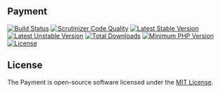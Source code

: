 ## Payment

[![Build Status](https://travis-ci.org/rezakho/payment.svg)](https://travis-ci.org/rezakho/payment)
[![Scrutinizer Code Quality](https://scrutinizer-ci.com/g/rezakho/payment/badges/quality-score.png?b=master)](https://scrutinizer-ci.com/g/rezakho/payment/?branch=master)
[![Latest Stable Version](https://poser.pugx.org/rezakho/payment/v/stable.svg)](https://packagist.org/packages/rezakho/payment)
[![Latest Unstable Version](https://poser.pugx.org/rezakho/payment/v/unstable.svg)](https://packagist.org/packages/rezakho/payment)
[![Total Downloads](https://img.shields.io/packagist/dt/rezakho/payment.svg)](https://packagist.org/packages/rezakho/payment)
[![Minimum PHP Version](http://img.shields.io/badge/php-%3E%3D%205.4-8892BF.svg)](https://php.net/)
[![License](https://img.shields.io/packagist/l/rezakho/payment.svg)](https://packagist.org/packages/rezakho/payment)

## License

The Payment is open-source software licensed under the [MIT License](http://opensource.org/licenses/MIT).

